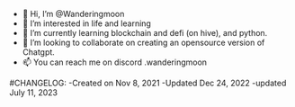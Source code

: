 - 👋 Hi, I’m @Wanderingmoon
- 👀 I’m interested in life and learning
- 🌱 I’m currently learning blockchain and defi (on hive), and python.
- 💞️ I’m looking to collaborate on creating an opensource version of Chatgpt.
- 📫 You can reach me on discord .wanderingmoon

<!---
WanderingMoon/WanderingMoon is a ✨ special ✨ repository because its `README.md` (this file) appears on your GitHub profile.
You can click the Preview link to take a look at your changes.
--->
#CHANGELOG:
-Created on Nov 8, 2021
-Updated Dec 24, 2022
-updated July 11, 2023
